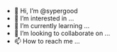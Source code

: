 - 👋 Hi, I’m @sypergood
- 👀 I’m interested in ...
- 🌱 I’m currently learning ...
- 💞️ I’m looking to collaborate on ...
- 📫 How to reach me ...

<!---
sypergood/sypergood is a ✨ special ✨ repository because its `README.md` (this file) appears on your GitHub profile.
You can click the Preview link to take a look at your changes.
--->
